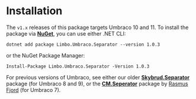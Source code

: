 # Installation

The `v1.x` releases of this package targets Umbraco 10 and 11. To install the package via [**NuGet**](https://www.nuget.org/packages/Limbo.Umbraco.Separator/1.0.3), you can use either .NET CLI:

```
dotnet add package Limbo.Umbraco.Separator --version 1.0.3
```

or the NuGet Package Manager:

```
Install-Package Limbo.Umbraco.Separator -Version 1.0.3
```

For previous versions of Umbraco, see either our older [**Skybrud.Separator**](https://github.com/skybrud/Skybrud.Separator) package (for Umbraco 8 and 9), or the [**CM.Seperator**](https://www.nuget.org/packages/CM.Seperator) package by [Rasmus Fjord](https://twitter.com/rasmusfjord?lang=da) (for Umbraco 7).
